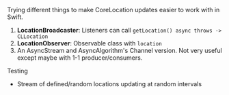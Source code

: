 Trying different things to make CoreLocation updates easier to work with in Swift.

1. **LocationBroadcaster**: Listeners can call `getLocation() async throws -> CLLocation`
2. **LocationObserver**: Observable class with `location`
3. An AsyncStream and AsyncAlgorithm's Channel version. Not very useful except maybe with 1-1 producer/consumers.

Testing
- Stream of defined/random locations updating at random intervals
